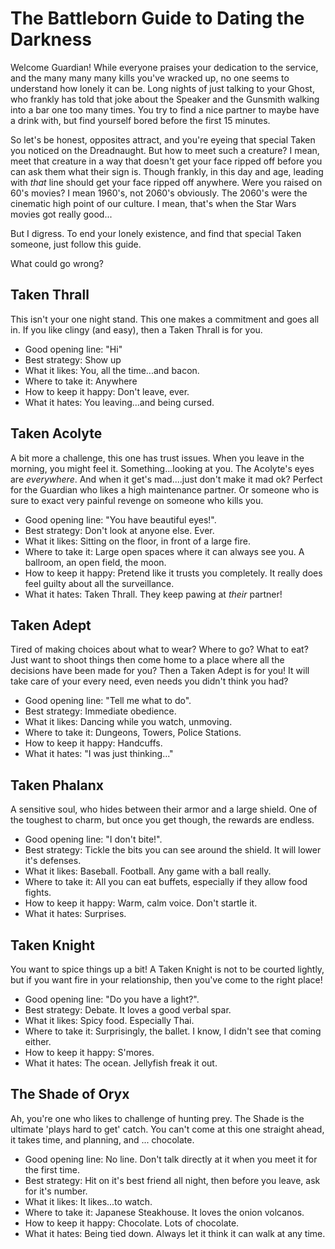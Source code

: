 # The Battleborn Guide to Dating the Darkness
Welcome Guardian!  While everyone praises your dedication to the service, and the many many many kills you've wracked up, no one seems to understand how lonely it can be.  Long nights of just talking to your Ghost, who frankly has told that joke about the Speaker and the Gunsmith walking into a bar one too many times.  You try to find a nice partner to maybe have a drink with, but find yourself bored before the first 15 minutes.  

So let's be honest, opposites attract, and you're eyeing that special Taken you noticed on the Dreadnaught.  But how to meet such a creature?  I mean, meet that creature in a way that doesn't get your face ripped off before you can ask them what their sign is.  Though frankly, in this day and age, leading with *that* line should get your face ripped off anywhere.  Were you raised on 60's movies?  I mean 1960's, not 2060's obviously.  The 2060's were the cinematic high point of our culture.  I mean, that's when the Star Wars movies got really good...

But I digress.  To end your lonely existence, and find that special Taken someone, just follow this guide.

What could go wrong?

## Taken Thrall
This isn't your one night stand.  This one makes a commitment and goes all in.  If you like clingy (and easy), then a Taken Thrall is for you.  

* Good opening line: "Hi"
* Best strategy: Show up
* What it likes: You, all the time...and bacon.
* Where to take it: Anywhere
* How to keep it happy: Don't leave, ever.
* What it hates: You leaving...and being cursed.

## Taken Acolyte
A bit more a challenge, this one has trust issues.  When you leave in the morning, you might feel it. Something...looking at you.  The Acolyte's eyes are *everywhere*.  And when it get's mad....just don't make it mad ok?  Perfect for the Guardian who likes a high maintenance partner.  Or someone who is sure to exact very painful revenge on someone who kills you.

* Good opening line: "You have beautiful eyes!".
* Best strategy: Don't look at anyone else.  Ever.
* What it likes: Sitting on the floor, in front of a large fire.
* Where to take it: Large open spaces where it can always see you.  A ballroom, an open field, the moon.
* How to keep it happy: Pretend like it trusts you completely.  It really does feel guilty about all the surveillance.
* What it hates: Taken Thrall.  They keep pawing at *their* partner!

## Taken Adept
Tired of making choices about what to wear? Where to go?  What to eat?  Just want to shoot things then come home to a place where all the decisions have been made for you?  Then a Taken Adept is for you!  It will take care of your every need, even needs you didn't think you had?

* Good opening line: "Tell me what to do".
* Best strategy: Immediate obedience.
* What it likes: Dancing while you watch, unmoving.
* Where to take it: Dungeons, Towers, Police Stations.
* How to keep it happy: Handcuffs.
* What it hates: "I was just thinking..."

## Taken Phalanx
A sensitive soul, who hides between their armor and a large shield.  One of the toughest to charm, but once you get though, the rewards are endless.

* Good opening line: "I don't bite!".
* Best strategy: Tickle the bits you can see around the shield.  It will lower it's defenses.
* What it likes: Baseball.  Football.  Any game with a ball really.
* Where to take it: All you can eat buffets, especially if they allow food fights.
* How to keep it happy: Warm, calm voice.  Don't startle it.
* What it hates: Surprises.

## Taken Knight
You want to spice things up a bit!  A Taken Knight is not to be courted lightly, but if you want fire in your relationship, then you've come to the right place!

* Good opening line: "Do you have a light?".
* Best strategy: Debate. It loves a good verbal spar.
* What it likes: Spicy food. Especially Thai.
* Where to take it: Surprisingly, the ballet.  I know, I didn't see that coming either.
* How to keep it happy: S'mores.
* What it hates: The ocean.  Jellyfish freak it out.

## The Shade of Oryx
Ah, you're one who likes to challenge of hunting prey.  The Shade is the ultimate 'plays hard to get' catch.  You can't come at this one straight ahead, it takes time, and planning, and ... chocolate.

* Good opening line: No line.  Don't talk directly at it when you meet it for the first time.
* Best strategy: Hit on it's best friend all night, then before you leave, ask for it's number.
* What it likes:  It likes...to watch.
* Where to take it: Japanese Steakhouse.  It loves the onion volcanos.
* How to keep it happy: Chocolate.  Lots of chocolate.
* What it hates: Being tied down.  Always let it think it can walk at any time.
